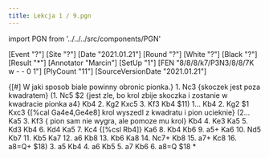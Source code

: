 ```yaml
---
title: Lekcja 1 / 9.pgn
---
```


import PGN from '../../../src/components/PGN'

<PGN>
﻿[Event "?"]
[Site "?"]
[Date "2021.01.21"]
[Round "?"]
[White "?"]
[Black "?"]
[Result "*"]
[Annotator "Marcin"]
[SetUp "1"]
[FEN "8/8/8/k7/P3N3/8/8/7K w - - 0 1"]
[PlyCount "11"]
[SourceVersionDate "2021.01.21"]

 {[#] W jaki sposob biale powinny obronic pionka.} 1. Nc3 {skoczek jest poza kwadratem} (1. Nc5 $2 {jest zle, bo krol zbije skoczka i zostanie w kwadracie pionka a4} Kb4 2. Kg2 Kxc5 3. Kf3 Kb4 $11) 1... Kb4 2. Kg2 $1 Kxc3 {[%cal Ga4e4,Ge4e8] krol wyszedl z kwadratu i pion ucieknie} (2... Ka5 3. Kf3 { pion sam nie wygra, ale pomoze mu krol} Kb4 4. Ke3 Ka5 5. Kd3 Kb4 6. Kd4 Ka5 7. Kc4 {[%csl Rb4]} Ka6 8. Kb4 Kb6 9. a5+ Ka6 10. Nd5 Kb7 11. Kb5 Ka7 12. a6 Kb8 13. Kb6 Ka8 14. Nc7+ Kb8 15. a7+ Kc8 16. a8=Q+ $18) 3. a5 Kb4 4. a6 Kb5 5. a7 Kb6 6. a8=Q $18 *


</PGN>
